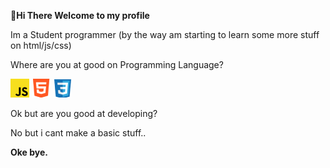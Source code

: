 <b>👋Hi There Welcome to my profile</b>

<p>Im a Student programmer (by the way am  starting to learn some more stuff on html/js/css)<p/>

<p>Where are you at good on Programming Language?</p>
<img src="https://raw.githubusercontent.com/JcNoobLol/JcNoobLol/main/src/js.png">
<img src="https://raw.githubusercontent.com/JcNoobLol/JcNoobLol/main/src/html.png" >
<img src="https://raw.githubusercontent.com/JcNoobLol/JcNoobLol/main/src/css.png" >

<p>Ok but are you good at developing?</p>
<p>No but i cant make a basic stuff..</p>

<b>Oke bye.</b>
